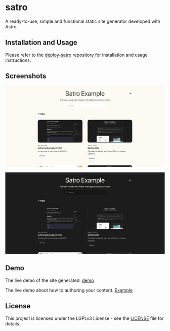 # satro

A ready-to-use, simple and functional static site generator developed with Astro.

## Installation and Usage

Please refer to the [deploy-satro](https://github.com/sakkyoi/deploy-satro) repository for installation and usage instructions.

## Screenshots

![Light Mode](./screenshots/screenshot-light.png)

![Dark Mode](./screenshots/screenshot-dark.png)

## Demo

The live demo of the site generated. [demo](https://satro-example.pages.dev/)

The live demo about how to authoring your content. [Example](https://satro-example.pages.dev/article/example/)

## License

This project is licensed under the LGPLv3 License - see the [LICENSE](./LICENSE) file for details.
